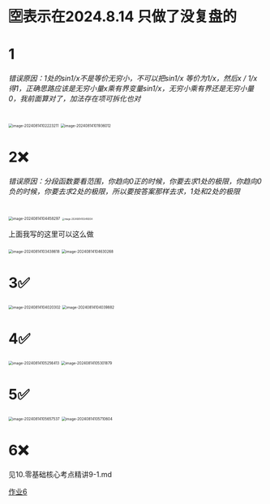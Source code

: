 # 🈳️表示在2024.8.14 只做了没复盘的

# 1

###### 错误原因：1处的sin1/x不是等价无穷小，不可以把sin1/x 等价为1/x，然后x / 1/x得1，正确思路应该是无穷小量x乘有界变量sin1/x，无穷小乘有界还是无穷小量0，我前面算对了，加法存在项可拆化也对

<img src="/Users/yuebinghui/Documents/program/github/note/images/image-20240814102223211.png" alt="image-20240814102223211" style="zoom:50%;" />

<img src="/Users/yuebinghui/Documents/program/github/note/images/image-20240814101936012.png" alt="image-20240814101936012" style="zoom:50%;" />



# 2❌

###### 错误原因：分段函数要看范围，你趋向0正的时候，你要去求1处的极限，你趋向0负的时候，你要去求2处的极限，所以要按答案那样去求，1处和2处的极限

<img src="/Users/yuebinghui/Documents/program/github/note/images/image-20240814104458297.png" alt="image-20240814104458297" style="zoom:50%;" />

<img src="/Users/yuebinghui/Documents/program/github/note/images/image-20240814103416934.png" alt="image-20240814103416934" style="zoom:30%;" />

上面我写的这里可以这么做

<img src="/Users/yuebinghui/Documents/program/github/note/images/image-20240814103438618.png" alt="image-20240814103438618" style="zoom:50%;" />

<img src="/Users/yuebinghui/Documents/program/github/note/images/image-20240814104630268.png" alt="image-20240814104630268" style="zoom:50%;" />

# 3✅

<img src="/Users/yuebinghui/Documents/program/github/note/images/image-20240814104020302.png" alt="image-20240814104020302" style="zoom:50%;" />

<img src="/Users/yuebinghui/Documents/program/github/note/images/image-20240814104039882.png" alt="image-20240814104039882" style="zoom:50%;" />

# 4✅

<img src="/Users/yuebinghui/Documents/program/github/note/images/image-20240814105256413.png" alt="image-20240814105256413" style="zoom:50%;" />

<img src="/Users/yuebinghui/Documents/program/github/note/images/image-20240814105301879.png" alt="image-20240814105301879" style="zoom:50%;" />

# 5✅

<img src="/Users/yuebinghui/Documents/program/github/note/images/image-20240814105657537.png" alt="image-20240814105657537" style="zoom:50%;" />

<img src="/Users/yuebinghui/Documents/program/github/note/images/image-20240814105710604.png" alt="image-20240814105710604" style="zoom:50%;" />

# 6❌

见10.零基础核心考点精讲9-1.md

<a href="/Users/yuebinghui/Documents/program/github/note/笔记/数学/周洋鑫/10.零基础核心考点精讲9-1.md#作业6">作业6</a>

